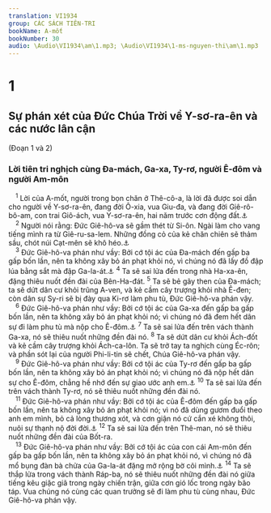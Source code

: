 ```yaml
---
translation: VI1934
group: CÁC SÁCH TIÊN-TRI
bookName: A-mốt 
bookNumber: 30
audio: \Audio\VI1934\am\1.mp3; \Audio\VI1934\1-ms-nguyen-thi\am\1.mp3
---
```


<div class="title"><h1>1</h1><h2>Sự phán xét của Đức Chúa Trời về Y-sơ-ra-ên và các nước lân cận</h2><p>(Đoạn 1 và 2)</p><h3>Lời tiên tri nghịch cùng Đa-mách, Ga-xa, Ty-rơ, người Ê-đôm và người Am-môn</h3></div>
<span class="verse am_1_1"> <sup>1</sup> Lời của A-mốt, người trong bọn chăn ở Thê-cô-a, là lời đã được soi dẫn cho người về Y-sơ-ra-ên, đang đời Ô-xia, vua Giu-đa, và đang đời Giê-rô-bô-am, con trai Giô-ách, vua Y-sơ-ra-ên, hai năm trước cơn động đất.<a data-toggle="tooltip" data-placement="bottom" title="2Vua 15:1-7; 2Su 26:1-23; 2Vua 14:23-29">⚓</a><br/></span>
<span class="verse am_1_2"> <sup>2</sup> Người nói rằng: Đức Giê-hô-va sẽ gầm thét từ Si-ôn. Ngài làm cho vang tiếng mình ra từ Giê-ru-sa-lem. Những đồng cỏ của kẻ chăn chiên sẽ thảm sầu, chót núi Cạt-mên sẽ khô héo.<a data-toggle="tooltip" data-placement="bottom" title="Gio 3:16">⚓</a><br/></span>
<span class="verse am_1_3"> <sup>3</sup> Đức Giê-hô-va phán như vầy: Bởi cớ tội ác của Đa-mách đến gấp ba gấp bốn lần, nên ta không xây bỏ án phạt khỏi nó, vì chúng nó đã lấy đồ đập lúa bằng sắt mà đập Ga-la-át.<a data-toggle="tooltip" data-placement="bottom" title="Es 17:1-3; Gie 49:23-27; Xa 9:1">⚓</a></span>
<span class="verse am_1_4"><sup>4</sup> Ta sẽ sai lửa đến trong nhà Ha-xa-ên, đặng thiêu nuốt đền đài của Bên-Ha-đát. </span>
<span class="verse am_1_5"><sup>5</sup> Ta sẽ bẻ gãy then của Đa-mách; ta sẽ dứt dân cư khỏi trũng A-ven, và kẻ cầm cây trượng khỏi nhà Ê-đen; còn dân sự Sy-ri sẽ bị đày qua Ki-rơ làm phu tù, Đức Giê-hô-va phán vậy. <br/></span>
<span class="verse am_1_6"> <sup>6</sup> Đức Giê-hô-va phán như vầy: Bởi cớ tội ác của Ga-xa đến gấp ba gấp bốn lần, nên ta không xây bỏ án phạt khỏi nó; vì chúng nó đã đem hết dân sự đi làm phu tù mà nộp cho Ê-đôm.<a data-toggle="tooltip" data-placement="bottom" title="Es 14:29-31; Gie 47:1-7; Exe 25:15-17; Gio 3:4-8; So 2:4-7; Xa 9:5-7">⚓</a></span>
<span class="verse am_1_7"><sup>7</sup> Ta sẽ sai lửa đến trên vách thành Ga-xa, nó sẽ thiêu nuốt những đền đài nó. </span>
<span class="verse am_1_8"><sup>8</sup> Ta sẽ dứt dân cư khỏi Ách-đốt và kẻ cầm cây trượng khỏi Ách-ca-lôn. Ta sẽ trở tay ta nghịch cùng Éc-rôn; và phần sót lại của người Phi-li-tin sẽ chết, Chúa Giê-hô-va phán vậy. <br/></span>
<span class="verse am_1_9"> <sup>9</sup> Đức Giê-hô-va phán như vầy: Bởi cớ tội ác của Ty-rơ đến gấp ba gấp bốn lần, nên ta không xây bỏ án phạt khỏi nó; vì chúng nó đã nộp hết dân sự cho Ê-đôm, chẳng hề nhớ đến sự giao ước anh em.<a data-toggle="tooltip" data-placement="bottom" title="Es 23:1-18; Exe 26:1-28:19; Gio 3:4-8; Xa 9:1-4; Mat 11:21-22; Lu 10:13-14">⚓</a></span>
<span class="verse am_1_10"><sup>10</sup> Ta sẽ sai lửa đến trên vách thành Ty-rơ, nó sẽ thiêu nuốt những đền đài nó. <br/></span>
<span class="verse am_1_11"> <sup>11</sup> Đức Giê-hô-va phán như vầy: Bởi cớ tội ác của Ê-đôm đến gấp ba gấp bốn lần, nên ta không xây bỏ án phạt khỏi nó; vì nó đã dùng gươm đuổi theo anh em mình, bỏ cả lòng thương xót, và cơn giận nó cứ cắn xé không thôi, nuôi sự thạnh nộ đời đời.<a data-toggle="tooltip" data-placement="bottom" title="Es 34:5-17; 63:1-6; Gie 49:7-22; Exe 25:12-14; 35:1-15; Ápđia 1-14; Ma 1:2-5">⚓</a></span>
<span class="verse am_1_12"><sup>12</sup> Ta sẽ sai lửa đến trên Thê-man, nó sẽ thiêu nuốt những đền đài của Bốt-ra. <br/></span>
<span class="verse am_1_13"> <sup>13</sup> Đức Giê-hô-va phán như vầy: Bởi cớ tội ác của con cái Am-môn đến gấp ba gấp bốn lần, nên ta không xây bỏ án phạt khỏi nó, vì chúng nó đã mổ bụng đàn bà chửa của Ga-la-át đặng mở rộng bờ cõi mình.<a data-toggle="tooltip" data-placement="bottom" title="Gie 49:1-6; Exe 21:28-32; 25:1-7; So 2:8-11">⚓</a></span>
<span class="verse am_1_14"><sup>14</sup> Ta sẽ thắp lửa trong vách thành Ráp-ba, nó sẽ thiêu nuốt những đền đài nó giữa tiếng kêu giặc giã trong ngày chiến trận, giữa cơn gió lốc trong ngày bão táp. Vua chúng nó cùng các quan trưởng sẽ đi làm phu tù cùng nhau, Đức Giê-hô-va phán vậy. <br/></span>
